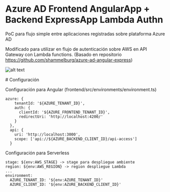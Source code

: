 # Azure AD Frontend AngularApp + Backend ExpressApp Lambda Authn

PoC para flujo simple entre aplicaciones registradas sobre plataforma Azure AD

Modificado para utilizar en flujo de autenticación sobre AWS en API Gateway con Lambda functions. (Basado en repositorio https://github.com/shammelburg/azure-ad-angular-express)


![alt text](https://d2908q01vomqb2.cloudfront.net/22d200f8670dbdb3e253a90eee5098477c95c23d/2020/03/22/Secure-API-Gateway-b-Figure-1.png)


# Configuración

Configuración para Angular (frontend/src/environments/environment.ts)
```
azure: {
    tenantId: '${AZURE_TENANT_ID}',
    auth: {
      clientId: '${AZURE_FRONTEND_TENANT_ID}',
      redirectUri: 'http://localhost:4200/'
    }
  },
  api: {
    uri: 'http://localhost:3000',
    scope: ['api://${AZURE_BACKEND_CLIENT_ID}/api-access']
  }
```

Configuración para Serverless


```
stage: ${env:AWS_STAGE} -> stage para despliegue ambiente
region: ${env:AWS_REGION} -> region despliegue Lambda
...
environment:
  AZURE_TENANT_ID: '${env:AZURE_TENANT_ID}'
  AZURE_CLIENT_ID: '${env:AZURE_BACKEND_CLIENT_ID}'
```
